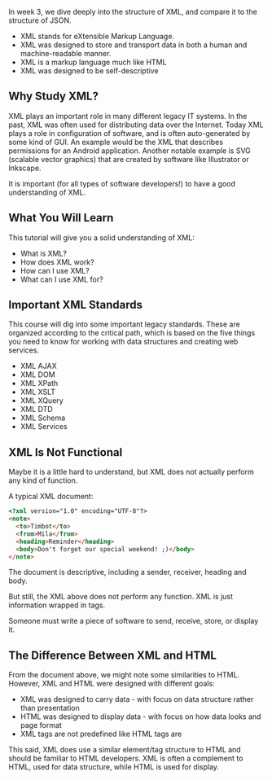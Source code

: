 In week 3, we dive deeply into the structure of XML, and compare it to the structure of JSON.

* XML stands for eXtensible Markup Language.
* XML was designed to store and transport data in both a human and machine-readable manner.
* XML is a markup language much like HTML
* XML was designed to be self-descriptive

## Why Study XML?
XML plays an important role in many different legacy IT systems.
In the past, XML was often used for distributing data over the Internet. Today XML plays a role in configuration of software, and is often auto-generated by some kind of GUI. An example would be the XML that describes permissions for an Android application. Another notable example is SVG (scalable vector graphics) that are created by software like Illustrator or Inkscape.
 
It is important (for all types of software developers!) to have a good understanding of XML.

## What You Will Learn
This tutorial will give you a solid understanding of XML:

* What is XML?
* How does XML work?
* How can I use XML?
* What can I use XML for?

## Important XML Standards
This course will dig into some important legacy standards. These are organized according to the critical path, which is based on the five things you need to know for working with data structures and creating web services.
 
* XML AJAX
* XML DOM
* XML XPath
* XML XSLT
* XML XQuery
* XML DTD
* XML Schema
* XML Services

## XML Is Not Functional
Maybe it is a little hard to understand, but XML does not actually perform any kind of function.

A typical XML document:

```html
<?xml version="1.0" encoding="UTF-8"?>
<note>
  <to>Timbot</to>
  <from>Mila</from>
  <heading>Reminder</heading>
  <body>Don't forget our special weekend! ;)</body>
</note>
```

The document is descriptive, including a sender, receiver, heading and body.
 
But still, the XML above does not perform any function. XML is just information wrapped in tags.
 
Someone must write a piece of software to send, receive, store, or display it.

## The Difference Between XML and HTML
From the document above, we might note some similarities to HTML. However, XML and HTML were designed with different goals:

* XML was designed to carry data - with focus on data structure rather than presentation
* HTML was designed to display data - with focus on how data looks and page format
* XML tags are not predefined like HTML tags are

This said, XML does use a similar element/tag structure to HTML and should be familiar to HTML developers. XML is often a complement to HTML, used for data structure, while HTML is used for display.




